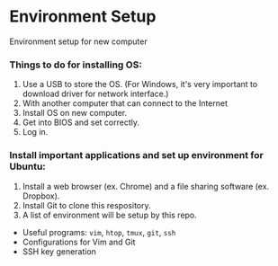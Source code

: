 # Environment Setup
Environment setup for new computer

### Things to do for installing OS:
1. Use a USB to store the OS. (For Windows, it's very important to download driver for network interface.)
2. With another computer that can connect to the Internet
3. Install OS on new computer.
4. Get into BIOS and set correctly.
5. Log in.

### Install important applications and set up environment for Ubuntu:
1. Install a web browser (ex. Chrome) and a file sharing software (ex. Dropbox).
2. Install Git to clone this respository.
3. A list of environment will be setup by this repo.
- Useful programs: `vim`, `htop`, `tmux`, `git`, `ssh`
- Configurations for Vim and Git
- SSH key generation
